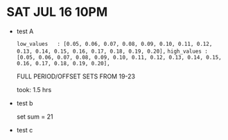 # SAT JUL 16 10PM

* test A

	```low_values 	: [0.05, 0.06, 0.07, 0.08, 0.09, 0.10, 0.11, 0.12, 0.13, 0.14, 0.15, 0.16, 0.17, 0.18, 0.19, 0.20],```
	```high_values : [0.05, 0.06, 0.07, 0.08, 0.09, 0.10, 0.11, 0.12, 0.13, 0.14, 0.15, 0.16, 0.17, 0.18, 0.19, 0.20],```

    FULL PERIOD/OFFSET SETS FROM 19-23 

    took: 1.5 hrs


* test b

    set sum = 21

* test c

